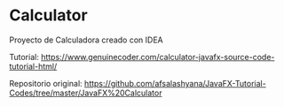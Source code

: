 # Calculator
Proyecto de Calculadora creado con IDEA

Tutorial:
https://www.genuinecoder.com/calculator-javafx-source-code-tutorial-html/

Repositorio original:
https://github.com/afsalashyana/JavaFX-Tutorial-Codes/tree/master/JavaFX%20Calculator
